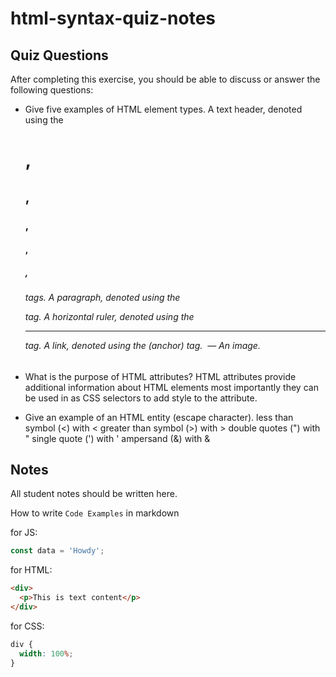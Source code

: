 # html-syntax-quiz-notes

## Quiz Questions

After completing this exercise, you should be able to discuss or answer the following questions:

- Give five examples of HTML element types.
  A text header, denoted using the <h1> , <h2> , <h3> , <h4> , <h5> , <h6> tags.
  A paragraph, denoted using the <p> tag.
  A horizontal ruler, denoted using the <hr> tag.
  A link, denoted using the <a> (anchor) tag.
  <img> — An image.

- What is the purpose of HTML attributes?
  HTML attributes provide additional information about HTML elements
  most importantly they can be used in as CSS selectors to add style to the attribute.

- Give an example of an HTML entity (escape character).
  less than symbol (<) with &lt;
  greater than symbol (>) with &gt;
  double quotes (") with &quot;
  single quote (') with &#39;
  ampersand (&) with &amp;

## Notes

All student notes should be written here.

How to write `Code Examples` in markdown

for JS:

```javascript
const data = 'Howdy';
```

for HTML:

```html
<div>
  <p>This is text content</p>
</div>
```

for CSS:

```css
div {
  width: 100%;
}
```
